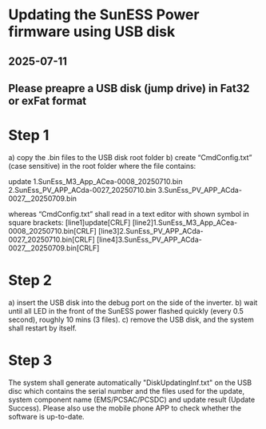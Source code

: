 # Updating the SunESS Power firmware using USB disk #
## 2025-07-11 ##

## Please preapre a USB disk (jump drive) in Fat32 or exFat format ##

# Step 1 # 
  a) copy the .bin files to the USB disk root folder
  b) create “CmdConfig.txt” (case sensitive) in the root folder where the file contains:
  
update
1.SunEss_M3_App_ACea-0008_20250710.bin 
2.SunEss_PV_APP_ACda-0027_20250710.bin 
3.SunEss_PV_APP_ACda-0027__20250709.bin 

whereas “CmdConfig.txt” shall read in a text editor with shown symbol in square brackets: 
[line1]update[CRLF]
[line2]1.SunEss_M3_App_ACea-0008_20250710.bin[CRLF]
[line3]2.SunEss_PV_APP_ACda-0027_20250710.bin[CRLF] 
[line4]3.SunEss_PV_APP_ACda-0027__20250709.bin[CRLF] 


# Step 2 #
  a) insert the USB disk into the debug port on the side of the inverter. 
  b) wait until all LED in the front of the SunESS power flashed quickly (every 0.5 second), roughly 10 mins (3 files). 
  c) remove the USB disk, and the system shall restart by itself. 

# Step 3 # 
  The system shall generate automatically "DiskUpdatingInf.txt" on the USB disc which contains the serial number and the files used for the update, system component name (EMS/PCSAC/PCSDC) and update result (Update Success). 
  Please also use the mobile phone APP to check whether the software is up-to-date. 


  
